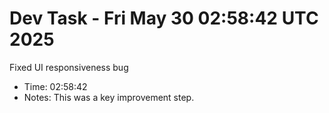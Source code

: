 # Dev Task - Fri May 30 02:58:42 UTC 2025
Fixed UI responsiveness bug
- Time: 02:58:42
- Notes: This was a key improvement step.
